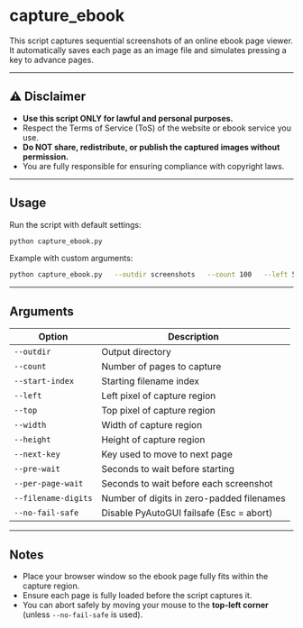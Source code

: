 # capture_ebook

This script captures sequential screenshots of an online ebook page viewer.  
It automatically saves each page as an image file and simulates pressing a key to advance pages.

---

## ⚠️ Disclaimer
- **Use this script ONLY for lawful and personal purposes.**  
- Respect the Terms of Service (ToS) of the website or ebook service you use.  
- **Do NOT share, redistribute, or publish the captured images without permission.**  
- You are fully responsible for ensuring compliance with copyright laws.

---


## Usage

Run the script with default settings:
```bash
python capture_ebook.py
```

Example with custom arguments:
```bash
python capture_ebook.py   --outdir screenshots   --count 100   --left 500 --top 100 --width 800 --height 900   --next-key right   --per-page-wait 2.5
```

---

## Arguments

| Option              | Description                                   |
|---------------------|-----------------------------------------------|
| `--outdir`          | Output directory                              |
| `--count`           | Number of pages to capture                    |
| `--start-index`     | Starting filename index                       |
| `--left`            | Left pixel of capture region                  |
| `--top`             | Top pixel of capture region                   |
| `--width`           | Width of capture region                       |
| `--height`          | Height of capture region                      |
| `--next-key`        | Key used to move to next page                 |
| `--pre-wait`        | Seconds to wait before starting               |
| `--per-page-wait`   | Seconds to wait before each screenshot        |
| `--filename-digits` | Number of digits in zero-padded filenames     |
| `--no-fail-safe`    | Disable PyAutoGUI failsafe (Esc = abort)      |

---

## Notes
- Place your browser window so the ebook page fully fits within the capture region.  
- Ensure each page is fully loaded before the script captures it.  
- You can abort safely by moving your mouse to the **top-left corner** (unless `--no-fail-safe` is used).  
